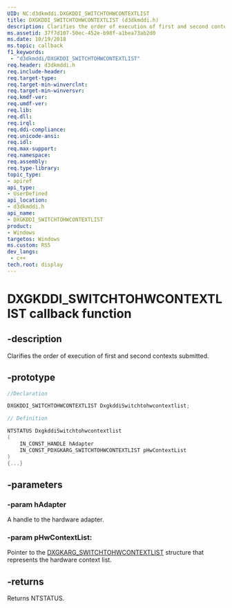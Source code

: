 ```yaml
---
UID: NC:d3dkmddi.DXGKDDI_SWITCHTOHWCONTEXTLIST
title: DXGKDDI_SWITCHTOHWCONTEXTLIST (d3dkmddi.h)
description: Clarifies the order of execution of first and second contexts submitted.
ms.assetid: 37f7d107-50ec-452e-b98f-a1bea73ab2d0
ms.date: 10/19/2018
ms.topic: callback
f1_keywords:
 - "d3dkmddi/DXGKDDI_SWITCHTOHWCONTEXTLIST"
req.header: d3dkmddi.h
req.include-header:
req.target-type:
req.target-min-winverclnt:
req.target-min-winversvr:
req.kmdf-ver:
req.umdf-ver:
req.lib:
req.dll:
req.irql: 
req.ddi-compliance:
req.unicode-ansi:
req.idl:
req.max-support:
req.namespace:
req.assembly:
req.type-library: 
topic_type: 
- apiref
api_type: 
- UserDefined
api_location: 
- d3dkmddi.h
api_name: 
- DXGKDDI_SWITCHTOHWCONTEXTLIST
product:
- Windows
targetos: Windows
ms.custom: RS5
dev_langs:
 - c++
tech.root: display
---
```


# DXGKDDI_SWITCHTOHWCONTEXTLIST callback function

## -description

Clarifies the order of execution of first and second contexts submitted.

## -prototype

```cpp
//Declaration

DXGKDDI_SWITCHTOHWCONTEXTLIST DxgkddiSwitchtohwcontextlist; 

// Definition

NTSTATUS DxgkddiSwitchtohwcontextlist 
(
	IN_CONST_HANDLE hAdapter
	IN_CONST_PDXGKARG_SWITCHTOHWCONTEXTLIST pHwContextList
)
{...}

```

## -parameters

### -param hAdapter

A handle to the hardware adapter.

### -param pHwContextList: 

Pointer to the [DXGKARG_SWITCHTOHWCONTEXTLIST](ns-d3dkmddi-_dxgkarg_switchtohwcontextlist.md) structure that represents the hardware context list.

## -returns

Returns NTSTATUS.


